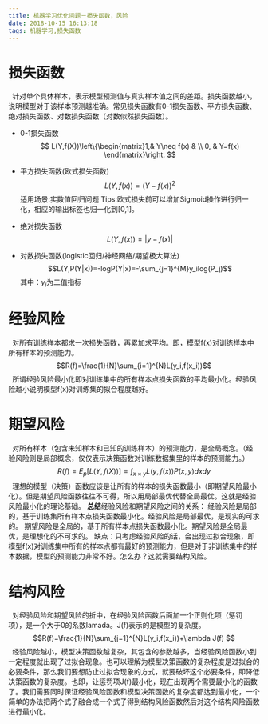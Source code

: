 ```yaml
---
title: 机器学习优化问题－损失函数，风险
date: 2018-10-15 16:13:18
tags: 机器学习,损失函数
---
```


# 损失函数
&nbsp;&nbsp;针对单个具体样本，表示模型预测值与真实样本值之间的差距。损失函数越小，说明模型对于该样本预测越准确。常见损失函数有0-1损失函数、平方损失函数、绝对损失函数、对数损失函数（对数似然损失函数）。
- 0-1损失函数
$$
L(Y,f(X))\left\{\begin{matrix}1,& Y\neq f(x)
 & \\ 0,
 & Y=f(x)
\end{matrix}\right.
$$
- 平方损失函数(欧式损失函数)
$$L(Y,f(x))=(Y-f(x))^2$$
适用场景:实数值回归问题
Tips:欧式损失前可以增加Sigmoid操作进行归一化，相应的输出标签也归一化到\[0,1\]。
- 绝对损失函数
$$L(Y,f(x))=|y-f(x)|$$

- 对数损失函数(logistic回归/神经网络/期望极大算法)
$$L(Y,P(Y|x))=-logP(Y|x)=-\sum_{j=1}^{M}y_ilog(P_j)$$
其中：$y_i$为二值指标

# 经验风险
&nbsp;&nbsp;对所有训练样本都求一次损失函数，再累加求平均。即，模型f(x)对训练样本中所有样本的预测能力。
$$R(f)=\frac{1}{N}\sum_{i=1}^{N}L(y_i,f(x_i))$$
&nbsp;&nbsp;所谓经验风险最小化即对训练集中的所有样本点损失函数的平均最小化。经验风险越小说明模型f(x)对训练集的拟合程度越好。

# 期望风险
&nbsp;&nbsp;对所有样本（包含未知样本和已知的训练样本）的预测能力，是全局概念。（经验风险则是局部概念，仅仅表示决策函数对训练数据集里的样本的预测能力。）
$$ R(f)=E_p[L(Y,f(X))]=\int_{x\times y}L(y,f(x))P(x,y)dxdy$$
&nbsp;&nbsp;理想的模型（决策）函数应该是让所有的样本的损失函数最小（即期望风险最小化）。但是期望风险函数往往不可得，所以用局部最优代替全局最优。这就是经验风险最小化的理论基础。
**总结**经验风险和期望风险之间的关系：
经验风险是局部的，基于训练集所有样本点损失函数最小化。经验风险是局部最优，是现实的可求的。
期望风险是全局的，基于所有样本点损失函数最小化。期望风险是全局最优，是理想化的不可求的。
缺点：只考虑经验风险的话，会出现过拟合现象，即模型f(x)对训练集中所有的样本点都有最好的预测能力，但是对于非训练集中的样本数据，模型的预测能力非常不好。怎么办？这就需要结构风险。


# 结构风险
&nbsp;&nbsp;对经验风险和期望风险的折中，在经验风险函数后面加一个正则化项（惩罚项），是一个大于0的系数lamada。J(f)表示的是模型的复杂度。
$$R(f)=\frac{1}{N}\sum_{j=1}^{N}L(y_i,f(x_i))+\lambda J(f) $$
&nbsp;&nbsp;经验风险越小，模型决策函数越复杂，其包含的参数越多，当经验风险函数小到一定程度就出现了过拟合现象。也可以理解为模型决策函数的复杂程度是过拟合的必要条件，那么我们要想防止过拟合现象的方式，就要破坏这个必要条件，即降低决策函数的复杂度。也即，让惩罚项J(f)最小化，现在出现两个需要最小化的函数了。我们需要同时保证经验风险函数和模型决策函数的复杂度都达到最小化，一个简单的办法把两个式子融合成一个式子得到结构风险函数然后对这个结构风险函数进行最小化。
